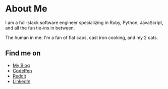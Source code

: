 # About Me

I am a full-stack software engineer specializing in Ruby, Python, JavaScript, and all the fun tie-ins in between.

The human in me: I'm a fan of flat caps, cast iron cooking, and my 2 cats.

## Find me on

- [My Blog](https://www.roymosby.me/)
- [CodePen](https://codepen.io/royemosby)
- [Reddit](https://www.reddit.com/user/royemosby)
- [LinkedIn](https://www.linkedin.com/in/roy-mosby/)
